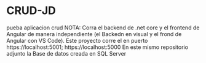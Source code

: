 # CRUD-JD
pueba aplicacion crud
NOTA: Corra el backend de .net core y el frontend de Angular de manera independiente (el Backedn en visual y el frond de Angular con VS Code).
Este proyecto corre el en puerto https://localhost:5001; https://localhost:5000
En este mismo repositorio adjunto la Base de datos creada en SQL Server
